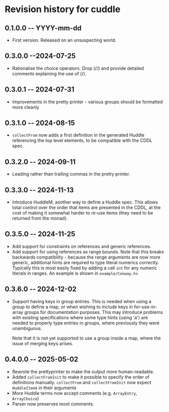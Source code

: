 # Revision history for cuddle

## 0.1.0.0 -- YYYY-mm-dd

* First version. Released on an unsuspecting world.

## 0.3.0.0 --2024-07-25

* Rationalise the choice operators. Drop (//) and provide detailed comments
  explaining the use of (/).

## 0.3.0.1 -- 2024-07-31

* Improvements in the pretty printer - various groups should be formatted more
  cleanly

## 0.3.1.0 -- 2024-08-15

* `collectFrom` now adds a first definition in the generated Huddle referencing 
  the top level elements, to be compatible with the CDDL spec. 

## 0.3.2.0 -- 2024-09-11 

* Leading rather than trailing commas in the pretty printer.

## 0.3.3.0 -- 2024-11-13

* Introduce HuddleM, another way to define a Huddle spec. This allows total 
  control over the order that items are presented in the CDDL, at the cost 
  of making it somewhat harder to re-use items (they need to be returned from
  the monad).

## O.3.5.0 -- 2024-11-25

* Add support for constraints on references and generic references.
* Add support for using references as range bounds. Note that this breaks 
  backwards compatibility - because the range arguments are now more generic, 
  additional hints are required to type literal numerics correctly. Typically 
  this is most easily fixed by adding a call `int` for any numeric literals in 
  ranges. An example is shown in `example/Conway.hs` 

## 0.3.6.0 -- 2024-12-02
* Support having keys in group entries. This is needed when using a group to
  define a map, or when wishing to include keys in for-use-in-array groups for
  documentation purposes. This may introduce problems with existing specifications
  where some type hints (using 'a') are needed to properly type entries in groups,
  where previously they were unambiguous.

  Note that it is not yet supported to use a group inside a map, where the 
  issue of merging keys arises.

## 0.4.0.0 -- 2025-05-02
* Rewrote the prettyprinter to make the output more human-readable.
* Added `collectFromInit` to make it possible to specify the order of 
  definitions manually. `collectFrom` and `collectFromInit` now expect 
  `HuddleItem`s in their arguments
* More Huddle terms now accept comments (e.g. `ArrayEntry`, `ArrayChoice`)
* Parser now preserves most comments.

